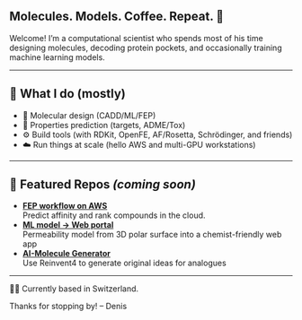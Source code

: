 ## Molecules. Models. Coffee. Repeat. 👋

Welcome! I’m a computational scientist who spends most of his time designing molecules, decoding protein pockets, and occasionally training machine learning models.

---

## 🔧 What I do (mostly)

- 🧬 Molecular design (CADD/ML/FEP)
- 🧠 Properties prediction (targets, ADME/Tox)
- ⚙️ Build tools (with RDKit, OpenFE, AF/Rosetta, Schrödinger, and friends)
- ☁️ Run things at scale (hello AWS and multi-GPU workstations)

---

## 📂 Featured Repos *(coming soon)*  

- **[FEP workflow on AWS](https://github.com/dbucher1234/openfe-fep-aws)**  
  Predict affinity and rank compounds in the cloud.
- **[ML model → Web portal](https://github.com/dbucher1234/ml-web-portal)**  
  Permeability model from 3D polar surface into a chemist-friendly web app  
- **[AI-Molecule Generator](https://github.com/dbucher1234/AI_molecular_generator)**  
  Use Reinvent4 to generate original ideas for analogues

---

🧑‍🔬 Currently based in Switzerland. 

Thanks for stopping by! – Denis
